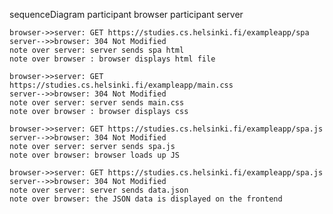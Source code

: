 sequenceDiagram
    participant browser
    participant server

    browser->>server: GET https://studies.cs.helsinki.fi/exampleapp/spa
    server-->>browser: 304 Not Modified
    note over server: server sends spa html 
    note over browser : browser displays html file
    
    browser->>server: GET https://studies.cs.helsinki.fi/exampleapp/main.css
    server-->>browser: 304 Not Modified
    note over server: server sends main.css
    note over browser : browser displays css

    browser->>server: GET https://studies.cs.helsinki.fi/exampleapp/spa.js
    server-->>browser: 304 Not Modified
    note over server: server sends spa.js
    note over browser: browser loads up JS

    browser->>server: GET https://studies.cs.helsinki.fi/exampleapp/spa.js
    server-->>browser: 304 Not Modified
    note over server: server sends data.json
    note over browser: the JSON data is displayed on the frontend